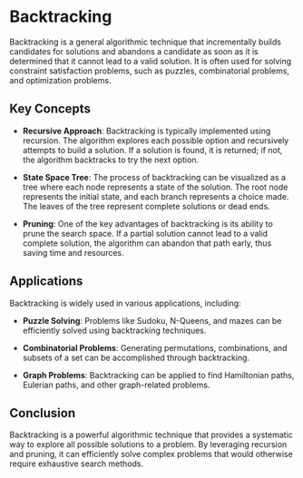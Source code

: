 # Backtracking

Backtracking is a general algorithmic technique that incrementally builds candidates for solutions and abandons a candidate as soon as it is determined that it cannot lead to a valid solution. It is often used for solving constraint satisfaction problems, such as puzzles, combinatorial problems, and optimization problems.

## Key Concepts

- **Recursive Approach**: Backtracking is typically implemented using recursion. The algorithm explores each possible option and recursively attempts to build a solution. If a solution is found, it is returned; if not, the algorithm backtracks to try the next option.

- **State Space Tree**: The process of backtracking can be visualized as a tree where each node represents a state of the solution. The root node represents the initial state, and each branch represents a choice made. The leaves of the tree represent complete solutions or dead ends.

- **Pruning**: One of the key advantages of backtracking is its ability to prune the search space. If a partial solution cannot lead to a valid complete solution, the algorithm can abandon that path early, thus saving time and resources.

## Applications

Backtracking is widely used in various applications, including:

- **Puzzle Solving**: Problems like Sudoku, N-Queens, and mazes can be efficiently solved using backtracking techniques.

- **Combinatorial Problems**: Generating permutations, combinations, and subsets of a set can be accomplished through backtracking.

- **Graph Problems**: Backtracking can be applied to find Hamiltonian paths, Eulerian paths, and other graph-related problems.

## Conclusion

Backtracking is a powerful algorithmic technique that provides a systematic way to explore all possible solutions to a problem. By leveraging recursion and pruning, it can efficiently solve complex problems that would otherwise require exhaustive search methods.
